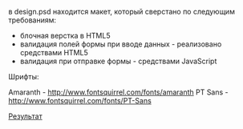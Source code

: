в design.psd находится макет, который сверстано по следующим требованиям:

* блочная верстка в HTML5
* валидация полей формы при вводе данных - реализовано средствами HTML5
* валидация при отправке формы - средствами JavaScript

Шрифты:

Amaranth - http://www.fontsquirrel.com/fonts/amaranth
PT Sans - http://www.fontsquirrel.com/fonts/PT-Sans


[Результат](https://annadakus.github.io/Stellar/)
